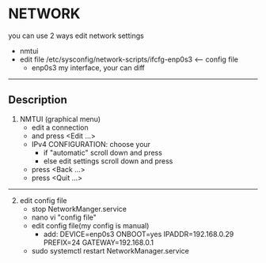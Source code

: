# NETWORK

you can use 2 ways edit network settings
* nmtui
* edit file /etc/sysconfig/network-scripts/ifcfg-enp0s3 <-- config file
	- enp0s3 my interface, your can diff
***
## Description
1. NMTUI (graphical menu)
	* edit a connection
	* <choose your interface> and press <Edit ...>
	* IPv4 CONFIGURATION: choose your
		- if "automatic" scroll down and press <OK> 
		- else edit settings scroll down and press <OK>
	* press <Back ...>
	* press <Quit ...>
---
2. edit config file
	* stop NetworkManger.service
	* nano vi "config file"
	* edit config file(my config is manual)
		- add:
			DEVICE=enp0s3
			ONBOOT=yes
			IPADDR=192.168.0.29
			PREFIX=24
			GATEWAY=192.168.0.1
	* sudo systemctl restart NetworkManager.service
